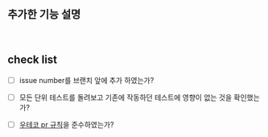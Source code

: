 ## 추가한 기능 설명

<br>


## check list
- [ ] issue number를 브랜치 앞에 추가 하였는가?
- [ ] 모든 단위 테스트를 돌려보고 기존에 작동하던 테스트에 영향이 없는 것을 확인했는가?
- [ ] [우테코 pr 규칙](https://github.com/woowacourse/woowacourse-docs/blob/master/cleancode/pr_checklist.md)을 준수하였는가?

